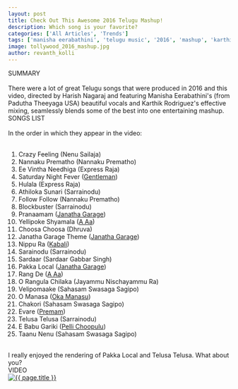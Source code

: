 ```yaml
---
layout: post
title: Check Out This Awesome 2016 Telugu Mashup!
description: Which song is your favorite? 
categories: ['All Articles', 'Trends']
tags: ['manisha eerabathini', 'telugu music', '2016', 'mashup', 'karthik rodriguez', 'harish nagaraj', 'premam', 'gentleman', 'janatha garage', 'sahasam swasaga saagipo', 'nannaku prematho', 'nenu sailaja', 'express raja', 'sarrainodu', 'pelli choopulu', 'kabali', 'oka manasu', 'jayammu nischayammu ra', 'sardaar gabbar singh', 'a aa', 'dhruva']
image: tollywood_2016_mashup.jpg
author: revanth_kolli
---
```


<div class="block block-dark block-lg block-first">
    <div class="block-title">SUMMARY</div>
    <br>
    There were a lot of great Telugu songs that were produced in 2016 and this video, directed by Harish Nagaraj and featuring Manisha Eerabathini's (from Padutha Theeyaga USA) beautiful vocals and Karthik Rodriguez's effective mixing, seamlessly blends some of the best into one entertaining mashup.
</div>

<div class="block">
    <div class="block-title">SONGS LIST</div>
    <br> In the order in which they appear in the video: <br><br>
    <ol>
        <li>Crazy Feeling (Nenu Sailaja)</li>
        <li>Nannaku Prematho (Nannaku Prematho)</li>
        <li>Ee Vintha Needhiga (Express Raja)</li>
        <li>Saturday Night Fever (<a href="{{ site.url }}/Gentleman-Suspenseful-Love-Stories/" target="_blank">Gentleman</a>)</li>
        <li>Hulala (Express Raja)</li>
        <li>Athiloka Sunari (Sarrainodu)</li>
        <li>Follow Follow (Nannaku Prematho)</li>
        <li>Blockbuster (Sarrainodu)</li>
        <li>Pranaamam (<a href="{{ site.url }}/Janatha-Garage/" target="_blank">Janatha Garage</a>)</li>
        <li>Yellipoke Shyamala (<a href="{{ site.url }}/A-Aa-Another-Feel-Good-Trivikram-Family-Entertainer/" target="_blank">A Aa</a>)</li>
        <li>Choosa Choosa (Dhruva)</li>
        <li>Janatha Garage Theme (<a href="{{ site.url }}/Janatha-Garage/" target="_blank">Janatha Garage</a>)</li>
        <li>Nippu Ra (<a href="{{ site.url }}/Kabali-Lots-of-Style-Not-Enough-Substance/" target="_blank">Kabali</a>)</li>
        <li>Sarainodu (Sarrainodu)</li>
        <li>Sardaar (Sardaar Gabbar Singh)</li>
        <li>Pakka Local (<a href="{{ site.url }}/Janatha-Garage/" target="_blank">Janatha Garage</a>)</li>
        <li>Rang De (<a href="{{ site.url }}/A-Aa-Another-Feel-Good-Trivikram-Family-Entertainer/" target="_blank">A Aa</a>)</li>
        <li>O Rangula Chilaka (Jayammu Nischayammu Ra)</li>
        <li>Velipomaake (Sahasam Swasaga Sagipo)</li>
        <li>O Manasa (<a href="{{ site.url }}/Oka-Manasu-An-Outdated-and-Slow-Musical-Exploration-of-Love-Politics-and-Fate/" target="_blank">Oka Manasu</a>)</li>
        <li>Chakori (Sahasam Swasaga Sagipo)</li>
        <li>Evare (<a href="{{ site.url }}/Premam/" target="_blank">Premam</a>)</li>
        <li>Telusa Telusa (Sarrainodu)</li>
        <li>E Babu Gariki (<a href="{{ site.url }}/Pelli-Choopulu-Simple-and-Sound/" target="_blank">Pelli Choopulu</a>)</li>
        <li>Taanu Nenu (Sahasam Swasaga Sagipo)</li>
    </ol>
    <br> I really enjoyed the rendering of Pakka Local and Telusa Telusa. What about you?
</div>

<div class="block">
    <div class="block-title">VIDEO</div>
    <div class="video-row">
        <a href="javascript:void(0);" onclick="watch('https://www.youtube.com/embed/ZGSI9WrqfsU')"><div class="video-img"><img src="https://i.ytimg.com/vi/ZGSI9WrqfsU/hqdefault.jpg?custom=true&w=336&h=188&stc=true&jpg444=true&jpgq=90&sp=68&sigh=WIyu4Q_Lz916RG5lFdxPFbXI_0s" alt="{{ page.title }}"/></div></a>
</div>